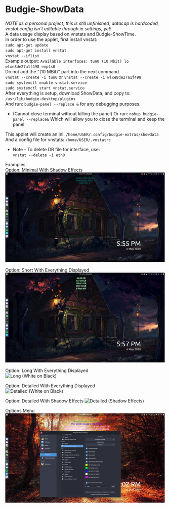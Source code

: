 # Budgie-ShowData
*NOTE as a personal project, this is still unfinished, datacap is hardcoded, vnstat config isn't editable through in settings, yet!*  
A data usage display based on vnstats and Budgie-ShowTime.  
In order to use the applet, first install vnstat:  
`sudo apt-get update`  
`sudo apt-get install vnstat`  
`vnstat --iflist`  
Example output: `Available interfaces: tun0 (10 Mbit) lo wlxe8de27a1f498 enp4s0`  
Do not add the "(10 MBit)" part into the next command.  
`vnstat --create -i tun0` or `vnstat --create -i wlxe8de27a1f498`  
`sudo systemctl enable vnstat.service`  
`sudo systemctl start vnstat.service`  
After everything is setup, download ShowData, and copy to:  
`/usr/lib/budgie-desktop/plugins`  
And run:
`budgie-panel --replace &` for any debugging purposes.  
* (Cannot close terminal without killing the panel)
Or run:
`nohup budgie-panel --replace&`
Which will allow you to close the terminal and keep the panel.
  
This applet will create an ini: `/home/USER/.config/budgie-extras/showdata`  
And a config file for vnstats: `/home/USER/.vnstatrc`  
  
  
* Note - To delete DB file for interface, use:  
`vnstat --delete -i eth0`  

Examples:  
Option: Minimal With Shadow Effects  
![Minimal (Shadow Effects)](Example_minimal_shadow.png)  
  
Option: Short With Everything Displayed  
![Short (Shadow Effects)](Example_short_all.png)  
  
Option: Long With Everything Displayed  
![Long (White on Black)](Example_long_all.png)  
  
Option: Detailed With Everything Displayed  
![Detailed (White on Black)](Example_detailed.png) 
  
Option: Detailed With Shadow Effects 
![Detailed (Shadow Effects)](Example_detailed_shadow.png) 
  
Options Menu  
![Detailed (With Options)](Example_options.png)
